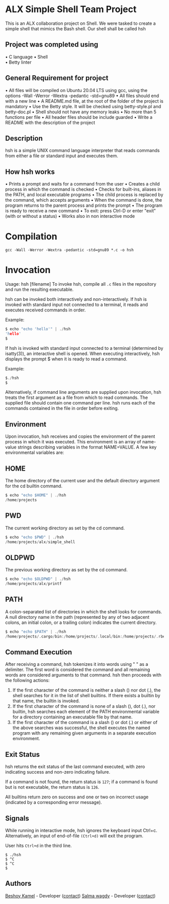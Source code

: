 # ALX Simple Shell Team Project
This is an ALX collaboration project on Shell. We were tasked to create a simple shell that mimics the Bash shell. Our shell shall be called hsh

## Project was completed using
• C language
• Shell  
• Betty linter 

## General Requirement for project
• All files will be compiled on Ubuntu 20.04 LTS using gcc, using the options -Wall -Werror -Wextra -pedantic -std=gnu89
• All files should end with a new line
• A README.md file, at the root of the folder of the project is mandatory
• Use the Betty style. It will be checked using betty-style.pl and betty-doc.pl
• Shell should not have any memory leaks
• No more than 5 functions per file
• All header files should be include guarded
• Write a README with the description of the project

## Description

hsh is a simple UNIX command language interpreter that reads commands from either a file or standard input and executes them.

## How hsh works

• Prints a prompt and waits for a command from the user
• Creates a child process in which the command is checked
• Checks for built-ins, aliases in the PATH, and local executable programs
• The child process is replaced by the command, which accepts arguments
• When the command is done, the program returns to the parent process and prints the prompt
• The program is ready to receive a new command
• To exit: press Ctrl-D or enter "exit" (with or without a status)
• Works also in non interactive mode


# Compilation

`gcc -Wall -Werror -Wextra -pedantic -std=gnu89 *.c -o hsh`


# Invocation

Usage: hsh [filename]
To invoke hsh, compile all `.c` files in the repository and run the resulting executable.

hsh can be invoked both interactively and non-interactively. If hsh is invoked with standard input not connected to a terminal, it reads and executes received commands in order.

Example:

```c
$ echo "echo 'hello'" | ./hsh
'hello'
$
```
If hsh is invoked with standard input connected to a terminal (determined by isatty(3)), an interactive shell is opened. When executing interactively, hsh displays the prompt $  when it is ready to read a command.


Example:

```c
$./hsh
$
```
Alternatively, if command line arguments are supplied upon invocation, hsh treats the first argument as a file from which to read commands. The supplied file should contain one command per line. hsh runs each of the commands contained in the file in order before exiting.

## Environment

Upon invocation, hsh receives and copies the environment of the parent process in which it was executed. This environment is an array of name-value strings describing variables in the format NAME=VALUE. A few key environmental variables are:

## HOME

The home directory of the current user and the default directory argument for the cd builtin command.

```c
$ echo "echo $HOME" | ./hsh
/home/projects
```
## PWD

The current working directory as set by the cd command.

```c
$ echo "echo $PWD" | ./hsh
/home/projects/alx/simple_shell
```
## OLDPWD

The previous working directory as set by the cd command.

```c
$ echo "echo $OLDPWD" | ./hsh
/home/projects/alx/printf
```
## PATH

A colon-separated list of directories in which the shell looks for commands. A null directory name in the path (represented by any of two adjacent colons, an initial colon, or a trailing colon) indicates the current directory.


```c
$ echo "echo $PATH" | ./hsh
/home/projects/.cargo/bin:/home/projects/.local/bin:/home/projects/.rbenv/plugins/ruby-build/bin:/home/projects/.rbenv/shims:/home/projects/.rbenv/bin:/home/projects/.nvm/versions/node/v10.15.3/bin:/usr/local/sbin:/usr/local/bin:/usr/sbin:/usr/bin:/sbin:/bin:/usr/games:/usr/local/games:/snap/bin:/home/projects/.cargo/bin:/home/projects/workflow:/home/projects/.local/bin
```

## Command Execution

After receiving a command, hsh tokenizes it into words using " " as a delimiter. The first word is considered the command and all remaining words are considered arguments to that command. hsh then proceeds with the following actions:

1. If the first character of the command is neither a slash (\) nor dot (.), the shell searches for it in the list of shell builtins. If there exists a builtin by that name, the builtin is invoked.
2. If the first character of the command is none of a slash (\), dot (.), nor builtin, hsh searches each element of the PATH environmental variable for a directory containing an executable file by that name.
3. If the first character of the command is a slash (\) or dot (.) or either of the above searches was successful, the shell executes the named program with any remaining given arguments in a separate execution environment.

## Exit Status

hsh returns the exit status of the last command executed, with zero indicating success and non-zero indicating failure.

If a command is not found, the return status is `127`; if a command is found but is not executable, the return status is `126`.

All builtins return zero on success and one or two on incorrect usage (indicated by a corresponding error message).

## Signals

While running in interactive mode, hsh ignores the keyboard input Ctrl+c. Alternatively, an input of end-of-file `(Ctrl+d)` will exit the program.

User hits `Ctrl+d` in the third line.


```
$ ./hsh
$ ^C
$ ^C
$
```


## Authors

[Beshoy Kamel](https://github.com/beshoyraafat20) - Developer
([contact]())
[Salma wagdy](https://github.com/SalmaWR) - Developer
([contact](salma.wagdy@hotmail.com))

